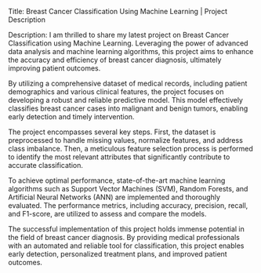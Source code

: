 Title: Breast Cancer Classification Using Machine Learning | Project Description

Description:
I am thrilled to share my latest project on Breast Cancer Classification using Machine Learning. Leveraging the power of advanced data analysis and machine learning algorithms, this project aims to enhance the accuracy and efficiency of breast cancer diagnosis, ultimately improving patient outcomes.

By utilizing a comprehensive dataset of medical records, including patient demographics and various clinical features, the project focuses on developing a robust and reliable predictive model. This model effectively classifies breast cancer cases into malignant and benign tumors, enabling early detection and timely intervention.

The project encompasses several key steps. First, the dataset is preprocessed to handle missing values, normalize features, and address class imbalance. Then, a meticulous feature selection process is performed to identify the most relevant attributes that significantly contribute to accurate classification.

To achieve optimal performance, state-of-the-art machine learning algorithms such as Support Vector Machines (SVM), Random Forests, and Artificial Neural Networks (ANN) are implemented and thoroughly evaluated. The performance metrics, including accuracy, precision, recall, and F1-score, are utilized to assess and compare the models.

The successful implementation of this project holds immense potential in the field of breast cancer diagnosis. By providing medical professionals with an automated and reliable tool for classification, this project enables early detection, personalized treatment plans, and improved patient outcomes.
